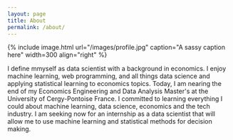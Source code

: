 ```yaml
---
layout: page
title: About
permalink: /about/
---
```


{% include image.html url="/images/profile.jpg" caption="A sassy caption here" width=300 align="right" %}

I define mmyself as data scientist with a background in economics. I enjoy machine learning, web programming, and 
all things data science and applying statistical learning to economics topics. Today, I am nearing the end of my Economics Engineering and Data Analysis Master's at the University of Cergy-Pontoise France. I committed to learning everything I could about machine learning, data science, economics and the tech industry.
I am seeking now for an internship as a data scientist that will allow me to use machine learning and statistical 
methods for decision making.